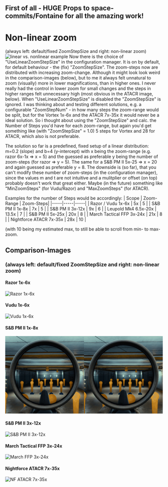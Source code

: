 ## First of all - HUGE Props to space-commits/Fontaine for all the amazing work!

# Non-linear zoom
(always left: default/fixed ZoomStepSize and right: non-linear zoom)
![linear vs. nonlinear example](./imgs/ATACR_2.gif)
Now there is the choice of "UseLinearZoomStepSize" in the configuration manager. It is on by default, for default behaviour - the (fix) "ZoomStepSize".
The zoom-steps now are distributed with increasing zoom-change. Although it might look look weird in the comparison-images (below), but to me it always felt unnatural to zoom (visually) more in lower magnifications, than in higher ones. I never really had the control in lower zoom for small changes and the steps in higher ranges felt unnecessary high (most obvious in the ATACR image, below).
When "UseLinearZoomStepSize" is disabled the "ZoomStepSize" is ignored. I was thinking about and testing different solutions, e.g. a configurable "ZoomStepNum" - in how many steps the zoom-range would be split, but for the Vortex 1x-6x and the ATACR 7x-35x it would never be a ideal solution.
So i thought about using the "ZoomStepSize" and calc. the Number of Steps you'd have for each zoom-range, but again you'd get something like (with "ZoomStepSize" = 1.0) 5 steps for Vortex and 28 for ATACR, which also is not preferable.

The solution so far is a predefined, fixed setup of a linear distribution: m=0.2 (slope) and b=4 (y-intercept) with x being the zoom-range (e.g. razor 6x-1x => x = 5) and the guessed as preferable y being the number of zoom-steps (for razor => y = 5). The same for a S&B PM II 5x-25 => x = 20 and again guessed as preferable y = 8.
The downside is (so far), that you can't modify these number of zoom-steps (in the configuration manager), since the values m and t are not intuitive and a mulitplier or offset (on top) probably doesn't work that great either. Maybe (in the future) something like "MinZoomSteps" (for Vudu/Razor) and "MaxZoomSteps" (for ATACR).

Examples for the number of Steps would be accordingly:
| Scope | Zoom-Range | Zoom-Steps|
|-----|-----|-----|
| Razor / Vudu 1x-6x | 5x | 5 |
| S&B PM II 1x-8x | 7x | 5 |
| S&B PM II 3x-12x | 9x | 6 |
| Leupold Mk4 6.5x-20x | 13.5x | 7 |
| S&B PM II 5x-25x | 20x | 8 |
| March Tactical FFP 3x-24x | 21x | 8 |
| Nightforce ATACR 7x-35x | 28x | 10 |

(with 10 being my estimated max, to still be able to scroll from min- to max-zoom.

## Comparison-Images
### (always left: default/fixed ZoomStepSize and right: non-linear zoom)
#### Razor 1x-6x
![Razor 1x-6x](./imgs/Razor.gif)
#### Vudu 1x-6x
![Vudu 1x-6x](./imgs/Vudu.gif)
#### S&B PM II 1x-8x
![S&B PM II 1x-8x](./imgs/SchmiBe1-8.gif)
#### S&B PM II 3x-12x
![S&B PM II 3x-12x](./imgs/SchmiBe3-12.gif)
#### March Tactical FFP 3x-24x
![March FFP 3x-24x](./imgs/MarchFFP.gif)
#### Nightforce ATACR 7x-35x
![NF ATACR 7x-35x](./imgs/ATACR.gif)